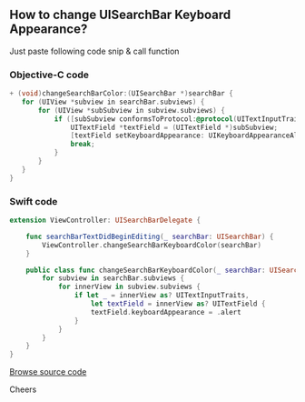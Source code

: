 ## How to change UISearchBar Keyboard Appearance?

Just paste following code snip & call function

### Objective-C code

```objective-c
+ (void)changeSearchBarColor:(UISearchBar *)searchBar {
   for (UIView *subview in searchBar.subviews) {
       for (UIView *subSubview in subview.subviews) {
           if ([subSubview conformsToProtocol:@protocol(UITextInputTraits)]) {
               UITextField *textField = (UITextField *)subSubview;
               [textField setKeyboardAppearance: UIKeyboardAppearanceAlert];
               break;
           }
       }
   }
}
```

### Swift code

```swift
extension ViewController: UISearchBarDelegate {

    func searchBarTextDidBeginEditing(_ searchBar: UISearchBar) {
        ViewController.changeSearchBarKeyboardColor(searchBar)
    }

    public class func changeSearchBarKeyboardColor(_ searchBar: UISearchBar) {
        for subview in searchBar.subviews {
            for innerView in subview.subviews {
                if let _ = innerView as? UITextInputTraits,
                    let textField = innerView as? UITextField {
                    textField.keyboardAppearance = .alert
                }
            }
        }
    }
}
```

[Browse source code](https://github.com/sag333ar/sagarrkothari.com/tree/master/2017:01:26:change-keyboard-appearance-for-uisearchbar:)

Cheers
